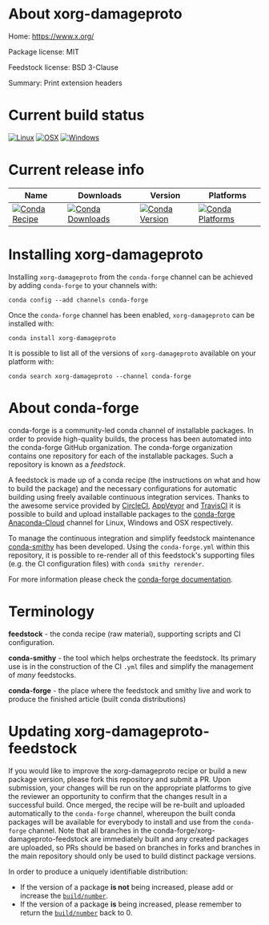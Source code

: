 About xorg-damageproto
======================

Home: https://www.x.org/

Package license: MIT

Feedstock license: BSD 3-Clause

Summary: Print extension headers



Current build status
====================

[![Linux](https://img.shields.io/circleci/project/github/conda-forge/xorg-damageproto-feedstock/master.svg?label=Linux)](https://circleci.com/gh/conda-forge/xorg-damageproto-feedstock)
[![OSX](https://img.shields.io/travis/conda-forge/xorg-damageproto-feedstock/master.svg?label=macOS)](https://travis-ci.org/conda-forge/xorg-damageproto-feedstock)
[![Windows](https://img.shields.io/appveyor/ci/conda-forge/xorg-damageproto-feedstock/master.svg?label=Windows)](https://ci.appveyor.com/project/conda-forge/xorg-damageproto-feedstock/branch/master)

Current release info
====================

| Name | Downloads | Version | Platforms |
| --- | --- | --- | --- |
| [![Conda Recipe](https://img.shields.io/badge/recipe-xorg--damageproto-green.svg)](https://anaconda.org/conda-forge/xorg-damageproto) | [![Conda Downloads](https://img.shields.io/conda/dn/conda-forge/xorg-damageproto.svg)](https://anaconda.org/conda-forge/xorg-damageproto) | [![Conda Version](https://img.shields.io/conda/vn/conda-forge/xorg-damageproto.svg)](https://anaconda.org/conda-forge/xorg-damageproto) | [![Conda Platforms](https://img.shields.io/conda/pn/conda-forge/xorg-damageproto.svg)](https://anaconda.org/conda-forge/xorg-damageproto) |

Installing xorg-damageproto
===========================

Installing `xorg-damageproto` from the `conda-forge` channel can be achieved by adding `conda-forge` to your channels with:

```
conda config --add channels conda-forge
```

Once the `conda-forge` channel has been enabled, `xorg-damageproto` can be installed with:

```
conda install xorg-damageproto
```

It is possible to list all of the versions of `xorg-damageproto` available on your platform with:

```
conda search xorg-damageproto --channel conda-forge
```


About conda-forge
=================

conda-forge is a community-led conda channel of installable packages.
In order to provide high-quality builds, the process has been automated into the
conda-forge GitHub organization. The conda-forge organization contains one repository
for each of the installable packages. Such a repository is known as a *feedstock*.

A feedstock is made up of a conda recipe (the instructions on what and how to build
the package) and the necessary configurations for automatic building using freely
available continuous integration services. Thanks to the awesome service provided by
[CircleCI](https://circleci.com/), [AppVeyor](http://www.appveyor.com/)
and [TravisCI](https://travis-ci.org/) it is possible to build and upload installable
packages to the [conda-forge](https://anaconda.org/conda-forge)
[Anaconda-Cloud](http://docs.anaconda.org/) channel for Linux, Windows and OSX respectively.

To manage the continuous integration and simplify feedstock maintenance
[conda-smithy](http://github.com/conda-forge/conda-smithy) has been developed.
Using the ``conda-forge.yml`` within this repository, it is possible to re-render all of
this feedstock's supporting files (e.g. the CI configuration files) with ``conda smithy rerender``.

For more information please check the [conda-forge documentation](https://conda-forge.org/docs/).

Terminology
===========

**feedstock** - the conda recipe (raw material), supporting scripts and CI configuration.

**conda-smithy** - the tool which helps orchestrate the feedstock.
                   Its primary use is in the construction of the CI ``.yml`` files
                   and simplify the management of *many* feedstocks.

**conda-forge** - the place where the feedstock and smithy live and work to
                  produce the finished article (built conda distributions)


Updating xorg-damageproto-feedstock
===================================

If you would like to improve the xorg-damageproto recipe or build a new
package version, please fork this repository and submit a PR. Upon submission,
your changes will be run on the appropriate platforms to give the reviewer an
opportunity to confirm that the changes result in a successful build. Once
merged, the recipe will be re-built and uploaded automatically to the
`conda-forge` channel, whereupon the built conda packages will be available for
everybody to install and use from the `conda-forge` channel.
Note that all branches in the conda-forge/xorg-damageproto-feedstock are
immediately built and any created packages are uploaded, so PRs should be based
on branches in forks and branches in the main repository should only be used to
build distinct package versions.

In order to produce a uniquely identifiable distribution:
 * If the version of a package **is not** being increased, please add or increase
   the [``build/number``](http://conda.pydata.org/docs/building/meta-yaml.html#build-number-and-string).
 * If the version of a package **is** being increased, please remember to return
   the [``build/number``](http://conda.pydata.org/docs/building/meta-yaml.html#build-number-and-string)
   back to 0.